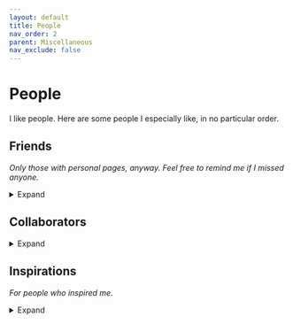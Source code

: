 ```yaml
---
layout: default
title: People
nav_order: 2
parent: Miscellaneous
nav_exclude: false
---
```


# People

I like people. Here are some people I especially like, in no particular order.

## Friends

*Only those with personal pages, anyway.
Feel free to remind me if I missed anyone.*

<details markdown="block">
<summary>Expand</summary>

- [Boxiang 'Shawn' Lyu](https://voices.uchicago.edu/blyu/)
- [Yixiu Zhao](https://neuroscience.stanford.edu/people/yixiu-zhao)
- [Zhiyang He](https://math.mit.edu/directory/profile.html?pid=2308)
- [Guotong Sun](https://physics.wustl.edu/people/guotong-sun)
- [Yingshan Chang](https://zdxdsw.github.io/)
- [Tamalika Mukherjee](http://www.tamalikamukherjee.com/)
- [Blake Holman](https://blake-holman.github.io/)
- [Rohan Garg](https://rohanvgarg.github.io/index.html)
- [Hongao Wang](https://phijack.github.io/)
- [Hang 'Hesper' Yin](https://yhesper.github.io/)
- [Hanyan Wang](https://apb.ucla.edu/contacts/meet-the-team/hanyan-wang)
- [Xiaohan Li](https://www.dundee.ac.uk/people/xiaohan-li)
- [dedztbh](https://github.com/dedztbh)
- [Zhengyi Wang](https://www.artstation.com/rangerwang)
- [Junhan Kong](https://junhankong.com/)
- [Yiqian Wang](https://yiqian-wang.github.io/)
- [Zhe Zhou](https://zhezhouzz.github.io/)

</details>

## Collaborators

<details markdown="block">
<summary>Expand</summary>

- [Elena Grigorescu](https://www.cs.purdue.edu/homes/egrigore/) 
- [Paul Valiant](https://www.cs.purdue.edu/homes/pvaliant/)
- [Young-San Lin](https://mbs.edu/faculty-and-research/faculty/young-san-lin)
- [Samson Zhou](https://samsonzhou.github.io/)
- [Sandeep Silwal](https://sandeepsilwal.com/)
- [Jasper Lee](https://jasperchlee.github.io/)
- [Trung Dang](https://kuroni.github.io/)
- Nithish Kumar
- Shreya Nasa
- [Walt McKelvie](https://www.waltmckelvie.com/)
- [Carl Kingsford](https://kingsfordlab.cbd.cmu.edu/)

</details>

## Inspirations

*For people who inspired me.*

<details markdown="block">
<summary>Expand</summary>

- Mom and dad
- Veronica Peet
- [Danny Sleator](http://www.cs.cmu.edu/~sleator/)
- [Kent Quanrud](https://www.kentquanrud.com/)
- Erin Bozzo (Cawley)
- [David Kosbie](https://www.cs.cmu.edu/~koz/)
- [Scott Aaronson](https://www.scottaaronson.com/)

</details>
